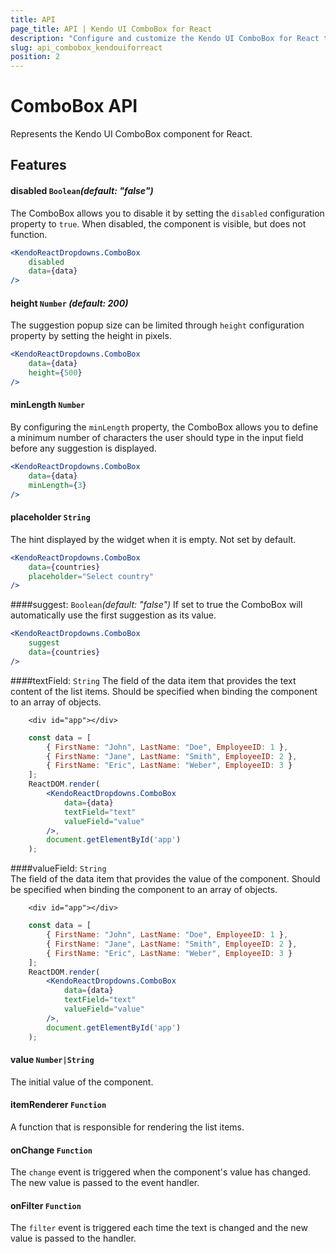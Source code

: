 ```yaml
---
title: API
page_title: API | Kendo UI ComboBox for React
description: "Configure and customize the Kendo UI ComboBox for React through its API reference."
slug: api_combobox_kendouiforreact
position: 2
---
```


# ComboBox API

Represents the Kendo UI ComboBox component for React.

## Features

#### disabled `Boolean`*(default: "false")*
The ComboBox allows you to disable it by setting the `disabled` configuration property to `true`. When disabled, the component is visible, but does not function.
```jsx
<KendoReactDropdowns.ComboBox
    disabled
    data={data}
/>
```
#### height `Number` *(default: 200)*
The suggestion popup size can be limited through `height` configuration property by setting the height in pixels.
```jsx
<KendoReactDropdowns.ComboBox
    data={data}
    height={500}
/>
```
#### minLength `Number`
By configuring the `minLength` property, the ComboBox allows you to define a minimum number of characters the user should type in the input field before any suggestion is displayed.
```jsx
<KendoReactDropdowns.ComboBox
    data={data}
    minLength={3}
/>
```
#### placeholder `String`
The hint displayed by the widget when it is empty. Not set by default.
```jsx
<KendoReactDropdowns.ComboBox
    data={countries}
    placeholder="Select country"
/>
```
####suggest: `Boolean`*(default: "false")*
If set to true the ComboBox will automatically use the first suggestion as its value. 
```jsx
<KendoReactDropdowns.ComboBox
	suggest
    data={countries}
/>
```

####textField:  `String` 
The field of the data item that provides the text content of the list items. Should be specified when binding the component to an array of objects.
```html-preview
    <div id="app"></div>
```
```jsx
    const data = [
        { FirstName: "John", LastName: "Doe", EmployeeID: 1 },
        { FirstName: "Jane", LastName: "Smith", EmployeeID: 2 },
        { FirstName: "Eric", LastName: "Weber", EmployeeID: 3 }
    ];
    ReactDOM.render(
        <KendoReactDropdowns.ComboBox 
            data={data}
            textField="text"
            valueField="value"
        />,
        document.getElementById('app')
    );
```
####valueField: `String`  
The field of the data item that provides the value of the component. Should be specified when binding the component to an array of objects.
```html-preview
    <div id="app"></div>
```
```jsx
    const data = [
        { FirstName: "John", LastName: "Doe", EmployeeID: 1 },
        { FirstName: "Jane", LastName: "Smith", EmployeeID: 2 },
        { FirstName: "Eric", LastName: "Weber", EmployeeID: 3 }
    ];
    ReactDOM.render(
        <KendoReactDropdowns.ComboBox 
            data={data}
            textField="text"
            valueField="value"
        />,
        document.getElementById('app')
    );
```

#### value `Number|String`  
The initial value of the component.

#### itemRenderer `Function`  
A function that is responsible for rendering the list items.

#### onChange `Function`
The  `change` event is triggered when the component's value has changed. The new value is passed to the event handler.
#### onFilter `Function`
The `filter` event is triggered each time the text is changed and the new value is passed to the handler.


